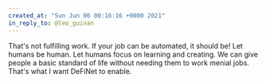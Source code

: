 ```yaml
---
created_at: "Sun Jun 06 00:16:16 +0000 2021"
in_reply_to: @leo_guinan
---
```


That's not fulfilling work. If your job can be automated, it should be! Let humans be human. Let humans focus on learning and creating. We can give people a basic standard of life without needing them to work menial jobs. That's what I want DeFiNet to enable.